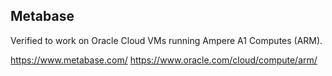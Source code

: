 ## Metabase
Verified to work on Oracle Cloud VMs running Ampere A1 Computes (ARM).

https://www.metabase.com/
https://www.oracle.com/cloud/compute/arm/
